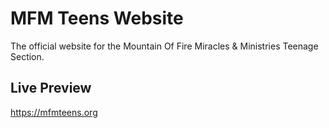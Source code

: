 # MFM Teens Website
The official website for the Mountain Of Fire Miracles &amp; Ministries Teenage Section.

## Live Preview
https://mfmteens.org
